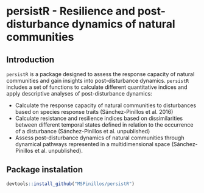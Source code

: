 # persistR - Resilience and post-disturbance dynamics of natural communities

## Introduction

`persistR` is a package designed to assess the response capacity of natural communities and gain insights into post-disturbance dynamics. `persistR` includes a set of functions to calculate different quantitative indices and apply descriptive analyses of post-disturbance dynamics:

* Calculate the response capacity of natural communities to disturbances based on species response traits (Sánchez-Pinillos et al. 2016)
* Calculate resistance and resilience indices based on dissimilarities between different temporal states defined in relation to the occurrence of a disturbance (Sánchez-Pinillos et al. unpublished)
* Assess post-disturbance dynamics of natural communities through dynamical pathways represented in a multidimensional space (Sánchez-Pinillos et al. unpublished).

## Package instalation

```R
devtools::install_github("MSPinillos/persistR")
```



